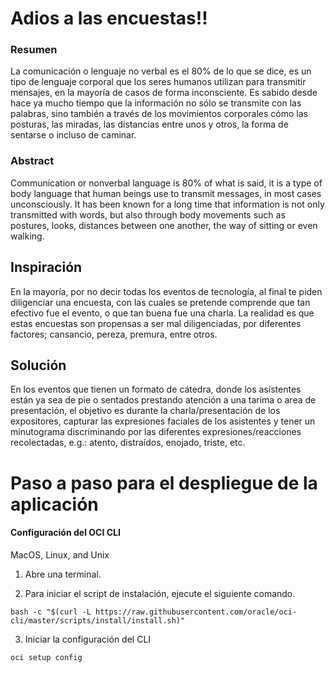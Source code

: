 # Adios a las encuestas!!

### Resumen

La comunicación o lenguaje no verbal es el 80% de lo que se dice, es un tipo de lenguaje corporal que los seres humanos utilizan para transmitir mensajes, en la mayoría de casos de forma inconsciente. Es sabido desde hace ya mucho tiempo que la información no sólo se transmite con las palabras, sino también a través de los movimientos corporales cómo las posturas, las miradas, las distancias entre unos y otros, la forma de sentarse o incluso de caminar.

### Abstract

Communication or nonverbal language is 80% of what is said, it is a type of body language that human beings use to transmit messages, in most cases unconsciously. It has been known for a long time that information is not only transmitted with words, but also through body movements such as postures, looks, distances between one another, the way of sitting or even walking.

## Inspiración

En la mayoría, por no decir todas los eventos de tecnología, al final te piden diligenciar una encuesta, con las cuales se pretende comprende que tan efectivo fue el evento, o que tan buena fue una charla. La realidad es que estas encuestas son propensas a ser mal diligenciadas, por diferentes factores; cansancio, pereza, premura, entre otros.

## Solución

En los eventos que tienen un formato de cátedra, donde los asistentes están ya sea de pie o sentados prestando atención a una tarima o area de presentación, el objetivo es durante la charla/presentación de los expositores, capturar las expresiones faciales de los asistentes y tener un minutograma discriminando por las diferentes expresiones/reacciones recolectadas, e.g.: atento, distraídos, enojado, triste, etc.

# Paso a paso para el despliegue de la aplicación 

#### Configuración del OCI CLI 

MacOS, Linux, and Unix 

1. Abre una terminal.

2. Para iniciar el script de instalación, ejecute el siguiente comando.

```shell
bash -c "$(curl -L https://raw.githubusercontent.com/oracle/oci-cli/master/scripts/install/install.sh)"
```

3. Iniciar la configuración del CLI

```shell
oci setup config
```

